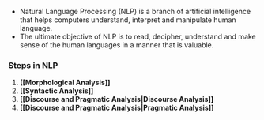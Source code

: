 - Natural Language Processing (NLP) is a branch of artificial intelligence that helps computers understand, interpret and manipulate human language.
- The ultimate objective of NLP is to read, decipher, understand and make sense of the human languages in a manner that is valuable.

### Steps in NLP
1. **[[Morphological Analysis]]**
2. **[[Syntactic Analysis]]**
3. **[[Discourse and Pragmatic Analysis|Discourse Analysis]]**
4. **[[Discourse and Pragmatic Analysis|Pragmatic Analysis]]**